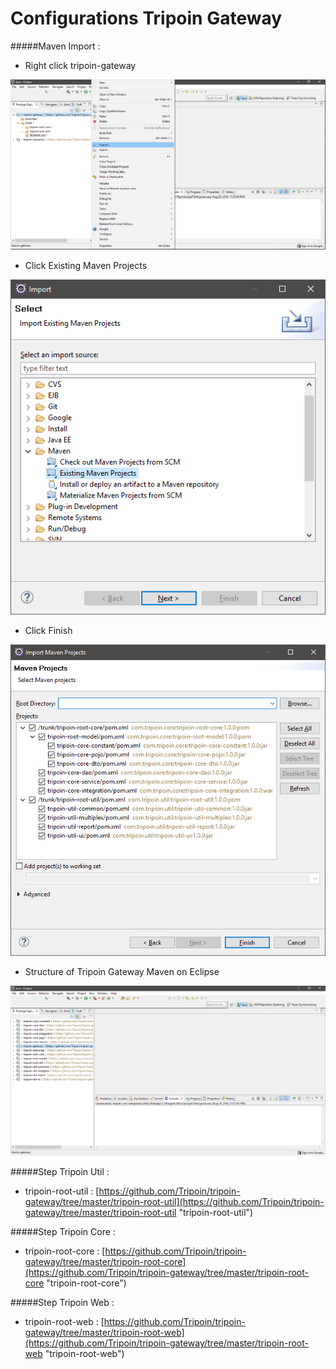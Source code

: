 # Configurations Tripoin Gateway

#####Maven Import :

* Right click tripoin-gateway

![alt tag](https://raw.githubusercontent.com/Tripoin/tripoin-resources/master/tripoin-image/Setting%20Environment%201.png)

* Click Existing Maven Projects

![alt tag](https://raw.githubusercontent.com/Tripoin/tripoin-resources/master/tripoin-image/Setting%20Environment%202.png)

* Click Finish

![alt tag](https://raw.githubusercontent.com/Tripoin/tripoin-resources/master/tripoin-image/Setting%20Environment%203.png)

* Structure of Tripoin Gateway Maven on Eclipse

![alt tag](https://raw.githubusercontent.com/Tripoin/tripoin-resources/master/tripoin-image/Setting%20Environment%204.png)

#####Step Tripoin Util :

+ tripoin-root-util : [https://github.com/Tripoin/tripoin-gateway/tree/master/tripoin-root-util](https://github.com/Tripoin/tripoin-gateway/tree/master/tripoin-root-util "tripoin-root-util")

#####Step Tripoin Core :

+ tripoin-root-core : [https://github.com/Tripoin/tripoin-gateway/tree/master/tripoin-root-core](https://github.com/Tripoin/tripoin-gateway/tree/master/tripoin-root-core "tripoin-root-core")

#####Step Tripoin Web :

+ tripoin-root-web : [https://github.com/Tripoin/tripoin-gateway/tree/master/tripoin-root-web](https://github.com/Tripoin/tripoin-gateway/tree/master/tripoin-root-web "tripoin-root-web")